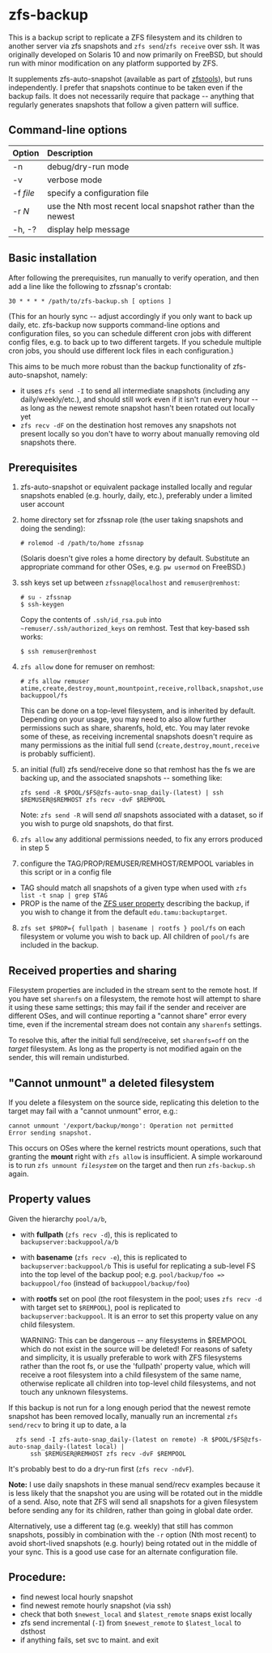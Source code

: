 # zfs-backup
This is a backup script to replicate a ZFS filesystem and its children to
another server via zfs snapshots and `zfs send`/`zfs receive` over ssh.  It
was originally developed on Solaris 10 and now primarily on FreeBSD, but
should run with minor modification on any platform supported by ZFS.

It supplements zfs-auto-snapshot (available as part of
[zfstools](https://github.com/bdrewery/zfstools)), but runs independently.  I
prefer that snapshots continue to be taken even if the backup fails.  It does
not necessarily require that package -- anything that regularly generates
snapshots that follow a given pattern will suffice.


## Command-line options
| Option	| Description			|
| ---		| :---				|
|  -n		| debug/dry-run mode		|
|  -v		| verbose mode			|
|  -f _file_	| specify a configuration file	|
|  -r _N_	| use the Nth most recent local snapshot rather than the newest |
|  -h, -?	| display help message		|


## Basic installation
After following the prerequisites, run manually to verify
operation, and then add a line like the following to zfssnap's crontab:
```
30 * * * * /path/to/zfs-backup.sh [ options ]
```
(This for an hourly sync -- adjust accordingly if you only want to back up
daily, etc.  zfs-backup now supports command-line options and configuration
files, so you can schedule different cron jobs with different config files,
e.g. to back up to two different targets.  If you schedule multiple cron
jobs, you should use different lock files in each configuration.)

This aims to be much more robust than the backup functionality of
zfs-auto-snapshot, namely:
* it uses `zfs send -I` to send all intermediate snapshots (including
  any daily/weekly/etc.), and should still work even if it isn't run
  every hour -- as long as the newest remote snapshot hasn't been
  rotated out locally yet
* `zfs recv -dF` on the destination host removes any snapshots not
  present locally so you don't have to worry about manually removing
  old snapshots there.


## Prerequisites
1. zfs-auto-snapshot or equivalent package installed locally and regular
  snapshots enabled (e.g. hourly, daily, etc.), preferably under a limited user
  account

2. home directory set for zfssnap role (the user taking snapshots and doing
  the sending):

       # rolemod -d /path/to/home zfssnap

    (Solaris doesn't give roles a home directory by default.  Substitute an appropriate
    command for other OSes, e.g. `pw usermod` on FreeBSD.)
  
3. ssh keys set up between `zfssnap@localhost` and `remuser@remhost`:

       # su - zfssnap
       $ ssh-keygen

    Copy the contents of `.ssh/id_rsa.pub` into `~remuser/.ssh/authorized_keys` on
    remhost.  Test that key-based ssh works:

       $ ssh remuser@remhost

4. `zfs allow` done for remuser on remhost:

       # zfs allow remuser atime,create,destroy,mount,mountpoint,receive,rollback,snapshot,userprop backuppool/fs

    This can be done on a top-level filesystem, and is inherited by default.
  Depending on your usage, you may need to also allow further permissions such
  as share, sharenfs, hold, etc.  You may later revoke some of these, as receiving
  incremental snapshots doesn't require as many permissions as the initial full
  send (`create,destroy,mount,receive` is probably sufficient).

5. an initial (full) zfs send/receive done so that remhost has the fs we
  are backing up, and the associated snapshots -- something like:

       zfs send -R $POOL/$FS@zfs-auto-snap_daily-(latest) | ssh $REMUSER@$REMHOST zfs recv -dvF $REMPOOL

    Note: `zfs send -R` will send *all* snapshots associated with a dataset, so
  if you wish to purge old snapshots, do that first.

6. `zfs allow` any additional permissions needed, to fix any errors produced in step 5

7. configure the TAG/PROP/REMUSER/REMHOST/REMPOOL variables in this script or
  in a config file
  - TAG should match all snapshots of a given type when used with
    `zfs list -t snap | grep $TAG`
  - PROP is the name of the [ZFS user property](https://openzfs.github.io/openzfs-docs/man/7/zfsprops.7.html#User_Properties)
    describing the backup, if you wish to change it from the default `edu.tamu:backuptarget`.

8. `zfs set $PROP={ fullpath | basename | rootfs } pool/fs`
  on each filesystem or volume you wish to back up.  All children of `pool/fs`
  are included in the backup.

## Received properties and sharing
Filesystem properties are included in the stream sent to the remote host.  If
you have set `sharenfs` on a filesystem, the remote host will attempt to share
it using these same settings; this may fail if the sender and receiver are
different OSes, and will continue reporting a "cannot share" error every time,
even if the incremental stream does not contain any `sharenfs` settings.

To resolve this, after the initial full send/receive, set `sharenfs=off` on the
_target_ filesystem.  As long as the property is not modified again on the
sender, this will remain undisturbed.


## "Cannot unmount" a deleted filesystem
If you delete a filesystem on the source side, replicating this deletion to the
target may fail with a "cannot unmount" error, e.g.:

    cannot unmount '/export/backup/mongo': Operation not permitted
    Error sending snapshot.

This occurs on OSes where the kernel restricts mount operations, such that
granting the **mount** right with `zfs allow` is insufficient.  A simple
workaround is to run `zfs unmount `_`filesystem`_ on the target and then run
`zfs-backup.sh` again.


## Property values
Given the hierarchy `pool/a/b`,
* with **fullpath** (`zfs recv -d`), this is replicated to `backupserver:backuppool/a/b`
* with **basename** (`zfs recv -e`), this is replicated to `backupserver:backuppool/b`
  This is useful for replicating a sub-level FS into the top level of the backup pool;
  e.g. `pool/backup/foo => backuppool/foo` (instead of `backuppool/backup/foo`)
* with **rootfs** set on pool (the root filesystem in the pool; uses `zfs recv -d`
  with target set to `$REMPOOL`), pool is replicated to `backupserver:backuppool`.
  It is an error to set this property value on any child filesystem.

  WARNING: This can be dangerous -- any filesystems in $REMPOOL which do not
  exist in the source will be deleted!  For reasons of safety and simplicity,
  it is usually preferable to work with ZFS filesystems rather than the root fs,
  or use the 'fullpath' property value, which will receive a root filesystem
  into a child filesystem of the same name, otherwise replicate all children
  into top-level child filesystems, and not touch any unknown filesystems.

If this backup is not run for a long enough period that the newest
remote snapshot has been removed locally, manually run an incremental
`zfs send/recv` to bring it up to date, a la
```
  zfs send -I zfs-auto-snap_daily-(latest on remote) -R $POOL/$FS@zfs-auto-snap_daily-(latest local) |
      ssh $REMUSER@REMHOST zfs recv -dvF $REMPOOL
```
It's probably best to do a dry-run first (`zfs recv -ndvF`).

**Note:** I use daily snapshots in these manual send/recv examples because
it is less likely that the snapshot you are using will be rotated out
in the middle of a send.  Also, note that ZFS will send all snapshots for a
given filesystem before sending any for its children, rather than going in
global date order.

Alternatively, use a different tag (e.g. weekly) that still has common
snapshots, possibly in combination with the `-r` option (Nth most recent) to
avoid short-lived snapshots (e.g. hourly) being rotated out in the middle
of your sync.  This is a good use case for an alternate configuration file.


## Procedure:
  * find newest local hourly snapshot
  * find newest remote hourly snapshot (via ssh)
  * check that both `$newest_local` and `$latest_remote` snaps exist locally
  * zfs send incremental (`-I`) from `$newest_remote` to `$latest_local` to dsthost
  * if anything fails, set svc to maint. and exit
